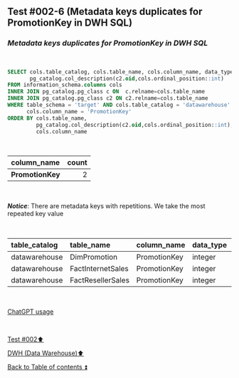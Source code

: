 ## Test #002-6 (Metadata keys duplicates for PromotionKey in DWH SQL)  

### **_Metadata keys duplicates for PromotionKey in DWH SQL_**  

<p><br></p>

````SQL
SELECT cols.table_catalog, cols.table_name, cols.column_name, data_type,
       pg_catalog.col_description(c2.oid,cols.ordinal_position::int)
FROM information_schema.columns cols
INNER JOIN pg_catalog.pg_class c ON  c.relname=cols.table_name
INNER JOIN pg_catalog.pg_class c2 ON c2.relname=cols.table_name
WHERE table_schema = 'target' AND cols.table_catalog = 'datawarehouse' AND cols.table_name<> 'Metadata' AND
      cols.column_name = 'PromotionKey'
ORDER BY cols.table_name,
   		 pg_catalog.col_description(c2.oid,cols.ordinal_position::int),
		 cols.column_name
````

<p><br></p>

| column_name      | count |
| :--------------- | ----: |
| **PromotionKey** | 2     |

<p><br></p>

**_Notice_**: There are metadata keys with repetitions. We take the most repeated key value  

<p><br></p>

| table_catalog | table_name            | column_name   | data_type | col_description | updated |
| :------------ | :-------------------- | :------------ | :-------- | :-------------: | :-----: |
| datawarehouse | DimPromotion          | PromotionKey  | integer   | **m150**        | **m150**|
| datawarehouse | FactInternetSales     | PromotionKey  | integer   | m061            | **m150**|
| datawarehouse | FactResellerSales     | PromotionKey  | integer   | **m150**        | **m150**|

<p><br></p> 

[ChatGPT usage](../../CHATGPT_USAGE.md)  

<p><br></p>

[Test #002:arrow_up:](t002.md)  

[DWH (Data Warehouse):arrow_up:](../dwh.md)  

[Back to Table of contents :arrow_double_up:](../../README.md)   